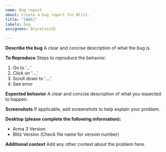 ```yaml
---
name: Bug report
about: Create a bug report for Blitz.
title: "[BUG]"
labels: bug
assignees: BryceCain25

---
```


**Describe the bug**
A clear and concise description of what the bug is.

**To Reproduce**
Steps to reproduce the behavior:
1. Go to '...'
2. Click on '....'
3. Scroll down to '....'
4. See error

**Expected behavior**
A clear and concise description of what you expected to happen.

**Screenshots**
If applicable, add screenshots to help explain your problem.

**Desktop (please complete the following information):**
 - Arma 3 Version
 - Blitz Version (Check file name for version number)

**Additional context**
Add any other context about the problem here.

